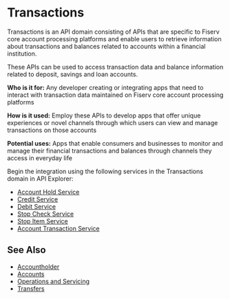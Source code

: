 # Transactions

Transactions is an API domain consisting of APIs that are specific to Fiserv core account processing platforms and enable users to retrieve information about transactions and balances related to accounts within a financial institution. 

These APIs can be used to access transaction data and balance information related to deposit, savings and loan accounts.

**Who is it for:** Any developer creating or integrating apps that need to interact with transaction data maintained on Fiserv core account processing platforms

**How is it used:** Employ these APIs to develop apps that offer unique experiences or novel channels through which users can view and manage transactions on those accounts

**Potential uses:** Apps that enable consumers and businesses to monitor and manage their financial transactions and balances through channels they access in everyday life

Begin the integration using the following services in the Transactions domain in API Explorer:
* [Account Hold Service](../api/?type=post&path=/acctholdservice/stophold/accountHolds)
* [Credit Service](../api/?type=post&path=/creditservice/payments/credits)
* [Debit Service](../api/?type=post&path=/debitservice/payments/debits)
* [Stop Check Service](../api/?type=post&path=/stopchkservice/stophold/stopChecks)
* [Stop Item Service](../api/?type=post&path=/stopitemservice/stophold/stopitem)
* [Account Transaction Service](../api/?type=post&path=/accttrnservice/acctmgmt/acctTrn/secured)

## See Also
- [Accountholder](?path=docs/fintechs/accountholder.md "Click to open")
- [Accounts](?path=docs/fintechs/accounts.md "Click to open")
- [Operations and Servicing](?path=docs/fintechs/servicing.md "Click to open")
- [Transfers](?path=docs/fintechs/transfers.md "Click to open")
